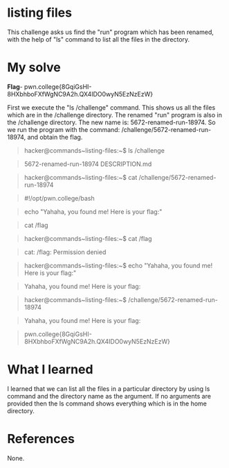 # listing files
This challenge asks us find the "run" program which has been renamed, with the help of "ls" command to list all the files in the directory.
# My solve 
**Flag**- pwn.college{8GqiGsHI-8HXbhboFXfWgNC9A2h.QX4IDO0wyN5EzNzEzW}

First we execute the "ls /challenge" command. This shows us all the files which are in the /challenge directory. The renamed "run" program is also in the /challenge directory.
The new name is: 5672-renamed-run-18974. So we run the program with the command: /challenge/5672-renamed-run-18974, and obtain the flag.

>hacker@commands~listing-files:~$ ls /challenge

>5672-renamed-run-18974  DESCRIPTION.md

>hacker@commands~listing-files:~$ cat /challenge/5672-renamed-run-18974

>#!/opt/pwn.college/bash


>echo "Yahaha, you found me! Here is your flag:"

>cat /flag

>hacker@commands~listing-files:~$ cat /flag

>cat: /flag: Permission denied

>hacker@commands~listing-files:~$ echo "Yahaha, you found me! Here is your flag:"

>Yahaha, you found me! Here is your flag:

>hacker@commands~listing-files:~$ /challenge/5672-renamed-run-18974

>Yahaha, you found me! Here is your flag:

>pwn.college{8GqiGsHI-8HXbhboFXfWgNC9A2h.QX4IDO0wyN5EzNzEzW}

# What I learned
I learned that we can list all the files in a particular directory by using ls command and the directory name as the argument.
If no arguments are provided then the ls command shows everything which is in the home directory.

# References
None.
